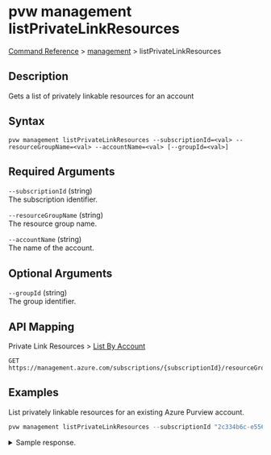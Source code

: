 # pvw management listPrivateLinkResources
[Command Reference](../../../README.md#command-reference) > [management](./main.md) > listPrivateLinkResources

## Description
Gets a list of privately linkable resources for an account

## Syntax
```
pvw management listPrivateLinkResources --subscriptionId=<val> --resourceGroupName=<val> --accountName=<val> [--groupId=<val>]
```

## Required Arguments
`--subscriptionId` (string)  
The subscription identifier.

`--resourceGroupName` (string)  
The resource group name.

`--accountName` (string)  
The name of the account.

## Optional Arguments
`--groupId` (string)  
The group identifier.

## API Mapping
Private Link Resources > [List By Account](https://docs.microsoft.com/en-us/rest/api/purview/private-link-resources/list-by-account)
```
GET https://management.azure.com/subscriptions/{subscriptionId}/resourceGroups/{resourceGroupName}/providers/Microsoft.Purview/accounts/{accountName}/privateLinkResources
```

## Examples
List privately linkable resources for an existing Azure Purview account.
```powershell
pvw management listPrivateLinkResources --subscriptionId "2c334b6c-e556-40ac-a4c0-c0d1d2e08ca0" --resourceGroupName "esg" --accountName "esg-26fa7f24-pv"
```

<details><summary>Sample response.</summary>
<p>

```json
{
    "count": 2,
    "value": [
        {
            "id": "/subscriptions/2c334b6c-e556-40ac-a4c0-c0d1d2e08ca0/resourceGroups/esg/providers/Microsoft.Purview/accounts/esg-26fa7f24-pv/privateLinkResources/account",
            "name": "account",
            "properties": {
                "groupId": "account",
                "requiredMembers": [
                    "account"
                ],
                "requiredZoneNames": [
                    "privatelink.purview.azure.com"
                ]
            },
            "type": "Microsoft.Purview/accounts/privateLinkResources"
        },
        {
            "id": "/subscriptions/2c334b6c-e556-40ac-a4c0-c0d1d2e08ca0/resourceGroups/esg/providers/Microsoft.Purview/accounts/esg-26fa7f24-pv/privateLinkResources/portal",
            "name": "portal",
            "properties": {
                "groupId": "portal",
                "requiredMembers": [
                    "portal"
                ],
                "requiredZoneNames": [
                    "privatelink.purviewstudio.azure.com"
                ]
            },
            "type": "Microsoft.Purview/accounts/privateLinkResources"
        }
    ]
}
```
</p>
</details>
